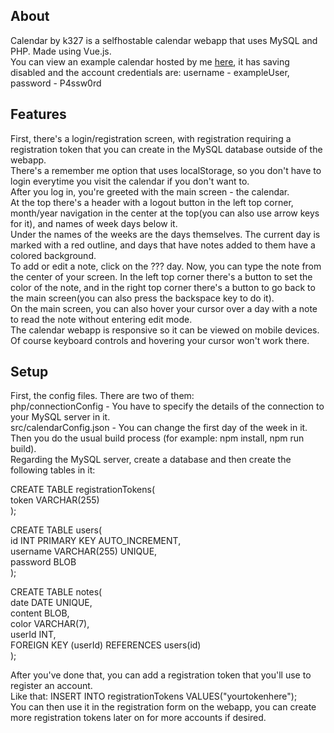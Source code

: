 ## About
Calendar by k327 is a selfhostable calendar webapp that uses MySQL and PHP. Made using Vue.js.  
You can view an example calendar hosted by me [here](https://example-calendar.k327.eu), it has saving disabled and the account credentials are: username - exampleUser, password - P4ssw0rd

## Features
First, there's a login/registration screen, with registration requiring a registration token that you can create in the MySQL database outside of the webapp.  
There's a remember me option that uses localStorage, so you don't have to login everytime you visit the calendar if you don't want to.  
After you log in, you're greeted with the main screen - the calendar.  
At the top there's a header with a logout button in the left top corner, month/year navigation in the center at the top(you can also use arrow keys for it), and names of week days below it.  
Under the names of the weeks are the days themselves. The current day is marked with a red outline, and days that have notes added to them have a colored background.  
To add or edit a note, click on the ??? day. Now, you can type the note from the center of your screen. In the left top corner there's a button to set the color of the note, and in the right top corner there's a button to go back to the main screen(you can also press the backspace key to do it).  
On the main screen, you can also hover your cursor over a day with a note to read the note without entering edit mode.  
The calendar webapp is responsive so it can be viewed on mobile devices. Of course keyboard controls and hovering your cursor won't work there.

## Setup
First, the config files. There are two of them:  
php/connectionConfig - You have to specify the details of the connection to your MySQL server in it.  
src/calendarConfig.json - You can change the first day of the week in it.  
Then you do the usual build process (for example: npm install, npm run build).  
Regarding the MySQL server, create a database and then create the following tables in it:  
  
CREATE TABLE registrationTokens(  
	token VARCHAR(255)  
);  
  
CREATE TABLE users(  
	id INT PRIMARY KEY AUTO_INCREMENT,  
    username VARCHAR(255) UNIQUE,  
    password BLOB  
);  
  
CREATE TABLE notes(  
	date DATE UNIQUE,  
    content BLOB,  
    color VARCHAR(7),  
    userId INT,  
    FOREIGN KEY (userId) REFERENCES users(id)  
);  
  
After you've done that, you can add a registration token that you'll use to register an account.  
Like that: INSERT INTO registrationTokens VALUES("yourtokenhere");  
You can then use it in the registration form on the webapp, you can create more registration tokens later on for more accounts if desired.